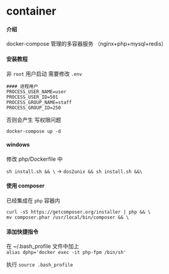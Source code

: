 # container

#### 介绍
docker-compose 管理的多容器服务 （nginx+php+mysql+redis）

#### 安装教程
非 `root` 用户启动 需要修改 `.env` 
```shell
#### 进程用户
PROCESS_USER_NAME=user
PROCESS_USER_ID=501
PROCESS_GROUP_NAME=staff
PROCESS_GROUP_ID=250
```
否则会产生 写权限问题

`docker-compose up -d`

#### windows
修改 php/Dockerfile 中  

`sh install.sh && \` -> `dos2unix && sh install.sh &&\`

#### 使用 composer
已经集成在 `php` 容器内
```
curl -sS https://getcomposer.org/installer | php && \
mv composer.phar /usr/local/bin/composer && \
```

#### 添加快捷指令
在 ~/.bash_profile 文件中加上  
`alias dphp='docker exec -it php-fpm /bin/sh'`  

执行
`source .bash_profile`

